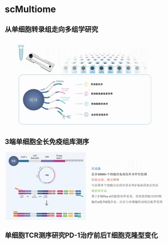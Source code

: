 # scMultiome
## 从单细胞转录组走向多组学研究
![](image/outline.png)
## 3端单细胞全长免疫组库测序
![](image/vdj.png)
## 单细胞TCR测序研究PD-1治疗前后T细胞克隆型变化